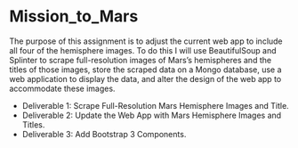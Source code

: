# Mission_to_Mars

The purpose of this assignment is to adjust the current web app to include all four of the hemisphere images. To do this I will use BeautifulSoup and Splinter to scrape full-resolution images of Mars’s hemispheres and the titles of those images, store the scraped data on a Mongo database, use a web application to display the data, and alter the design of the web app to accommodate these images.
- Deliverable 1: Scrape Full-Resolution Mars Hemisphere Images and Title.
- Deliverable 2: Update the Web App with Mars Hemisphere Images and Titles.
- Deliverable 3: Add Bootstrap 3 Components.

